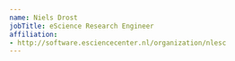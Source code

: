 ```yaml
---
name: Niels Drost
jobTitle: eScience Research Engineer
affiliation:
- http://software.esciencecenter.nl/organization/nlesc
---
```

